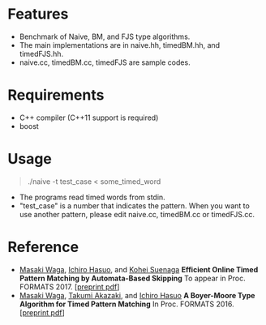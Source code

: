 Features
========
* Benchmark of Naive, BM, and FJS type algorithms.
* The main implementations are in naive.hh, timedBM.hh, and timedFJS.hh.
* naive.cc, timedBM.cc, timedFJS are sample codes.

Requirements
============
* C++ compiler (C++11 support is required)
* boost

Usage
=====

> ./naive -t test_case < some_timed_word

* The programs read timed words from stdin.
* "test_case" is a number that indicates the pattern. When you want to use another pattern, please edit naive.cc, timedBM.cc or timedFJS.cc.

Reference
=========

* [Masaki Waga](http://group-mmm.org/~mwaga/), [Ichiro Hasuo](http://group-mmm.org/~ichiro/), and [Kohei Suenaga](http://www.fos.kuis.kyoto-u.ac.jp/~ksuenaga/) **Efficient Online Timed Pattern Matching by Automata-Based Skipping** To appear in Proc. FORMATS 2017. [[preprint pdf](https://arxiv.org/abs/1706.09174)]
* [Masaki Waga](http://group-mmm.org/~mwaga/), [Takumi Akazaki](http://group-mmm.org/~takazaki/), and [Ichiro Hasuo](http://group-mmm.org/~ichiro/) **A Boyer-Moore Type Algorithm for Timed Pattern Matching** In Proc. FORMATS 2016. [[preprint pdf](https://arxiv.org/abs/1606.07207#)]
